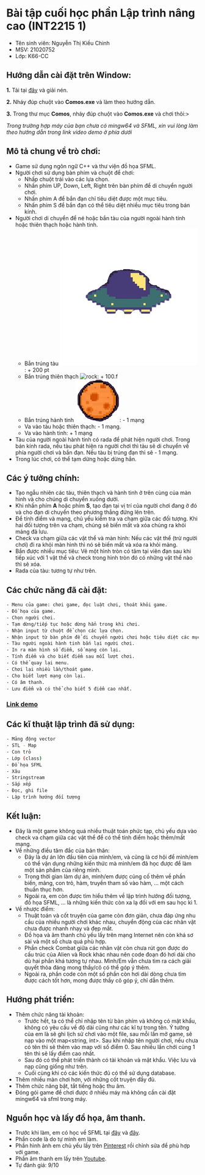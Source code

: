 # Bài tập cuối học phần Lập trình nâng cao (INT2215 1)
- Tên sinh viên: Nguyễn Thị Kiều Chinh
- MSV: 21020752
- Lớp: K66-CC
## Hướng dẫn cài đặt trên Window:
**1.** Tải tại [đây](https://drive.google.com/file/d/1A09iW1Y1rntdGdSCmRtJCemABz9hKW-m/view?usp=sharing) và giải nén.

**2.** Nháy đúp chuột vào **Comos.exe** và làm theo hướng dẫn.

**3.** Trong thư mục **Comos**, nháy đúp chuột vào **Comos.exe** và chơi thôi:>

*Trong trường hợp máy của bạn chưa có mingw64 và SFML, xin vui lòng làm theo hướng dẫn trong link video demo ở phía dưới*
## Mô tả chung về trò chơi:
- Game sử dụng ngôn ngữ C++ và thư viện đồ họa SFML.
- Người chơi sử dụng bàn phím và chuột để chơi:
  + Nhấp chuột trái vào các lựa chọn.
  + Nhấn phím UP, Down, Left, Right trên bàn phím để di chuyển người chơi.
  + Nhấn phím A để bắn đạn chỉ tiêu diệt được một mục tiêu.
  + Nhấn phím S để bắn đạn có thể tiêu diệt nhiều mục tiêu trong bán kính.
 - Người chơi di chuyển để né hoặc bắn tàu của người ngoài hành tinh hoặc thiên thạch hoặc hành tinh.
   + Bắn trúng tàu ![alien](https://github.com/ntkc03/finalProjectAdvProg_Cosmos/blob/main/image/alien.png): + 200 pt
   + Bắn trúng thiên thạch ![rock](): + 100.f
   + Bắn trúng hành tinh ![planet](https://github.com/ntkc03/finalProjectAdvProg_Cosmos/blob/main/image/planet1.PNG): - 1 mạng
   + Va vào tàu hoặc thiên thạch: - 1 mạng.
   + Va vào hành tinh: + 1 mạng
- Tàu của người ngoài hành tinh có rada để phát hiện người chơi. Trong bán kính rada, nếu tàu phát hiện ra người chơi thì tàu sẽ di chuyển về phía người chơi và bắn đạn. Nếu tàu bị trúng đạn thì sẽ - 1 mạng.
- Trong lúc chơi, có thể tạm dừng hoặc dừng hẳn.
## Các ý tưởng chính:
- Tạo ngẫu nhiên các tàu, thiên thạch và hành tinh ở trên cùng của màn hình và cho chúng di chuyển xuống dưới.
- Khi nhấn phím **A** hoặc phím **S**, tạo đạn tại vị trí của người chơi đang ở đó và cho đạn di chuyển theo phương thẳng đứng lên trên.
- Để tính điểm và mạng, chủ yếu kiểm tra va chạm giữa các đối tượng. Khi hai đối tượng trên va chạm, chúng sẽ biến mất và xóa chúng ra khỏi mảng đã lưu.
- Check va chạm giữa các vật thể và màn hình: Nếu các vật thể (trừ người chơi) đi ra khỏi màn hình thì nó sẽ biến mất và xóa ra khỏi mảng.
- Bắn được nhiều mục tiêu: Vẽ một hình tròn có tâm tại viên đạn sau khi tiếp xúc với 1 vật thể và check trong hình tròn đó có những vật thể nào thì sẽ xóa.
- Rada của tàu: tương tự như trên.
## Các chức năng đã cài đặt:
```bash
- Menu của game: chơi game, đọc luật chơi, thoát khỏi game.
- Đồ họa của game.
- Chọn người chơi.
- Tạm dừng/tiếp tục hoặc dừng hẳn trong khi chơi.
- Nhận input từ chuột để chọn các lựa chọn.
- Nhận input từ bàn phím để di chuyển người chơi hoặc tiêu diệt các mục tiêu.
- Tàu người ngoài hành tinh bắn lại người chơi.
- In ra màn hình số điểm, số mạng còn lại.
- Tính điểm và cho biết điểm sau mỗi lượt chơi.
- Có thể quay lại menu.
- Chơi lại nhiều lần/thoát game.
- Cho biết lượt mạng còn lại.
- Có âm thanh.
- Lưu điểm và có thể cho biết 5 điểm cao nhất.
```
### [Link demo]()
## Các kĩ thuật lập trình đã sử dụng:
```bash
- Mảng động vector
- STL - Map
- Con trỏ
- Lớp (class)
- Đồ họa SFML
- Xâu
- Stringstream
- Sắp xếp
- Đọc, ghi file
- Lập trình hướng đối tượng
```
## Kết luận:
- Đây là một game không quá nhiều thuật toán phức tạp, chủ yếu dựa vào check va chạm giữa các vật thể để có thể tính điểm hoặc thêm/mất mạng.
- Về những điều tâm đắc của bản thân:
  + Đây là dự án lớn đầu tiên của mình/em, và cũng là cơ hội để mình/em có thể vận dụng những kiến thức mà mình/em đã học được để làm một sản phẩm của riêng mình.
  + Trong thời gian làm dự án, mình/em được củng cố thêm về phần biến, mảng, con trỏ, hàm, truyền tham số vào hàm, ... một cách thuần thục hơn.
  + Ngoài ra, em còn được tìm hiểu thêm về lập trình hướng đối tượng, đồ họa SFML, ... là những kiến thức còn xa lạ đối với em sau học kì 1.
 - Về nhược điểm:
   + Thuật toán và cốt truyện của game còn đơn giản, chưa đáp ứng nhu cầu của nhiều người chơi khác nhau, chuyển động của các nhân vật chưa được nhanh nhạy và đẹp mắt.
   + Đồ họa và âm thanh chủ yếu lấy trên mạng Internet nên còn khá sơ sài và một số chưa quá phù hợp.
   + Phần check Combat giữa các nhân vật còn chưa rút gọn được do cấu trúc của Alien và Rock khác nhau nên code đoạn đó hơi dài cho dù hai phần khá tương tự nhau. Mình/Em vẫn chưa tìm ra cách giải quyết thỏa đáng mong thầy/cô có thể góp ý thêm.
   + Ngoài ra, phần code còn một số phần còn hơi dài dòng chưa tìm được cách tốt hơn, mong được thầy cô góp ý, chỉ dẫn thêm.
## Hướng phát triển:
- Thêm chức năng tài khoản:
  + Trước hết, ta có thể chỉ nhập tên từ bàn phím và không có mật khẩu, không có yêu cầu về độ dài cũng như các kĩ tự trong tên. Ý tưởng của em là sẽ ghi lịch sử chơi vào một file, sau mỗi lần mở game, sẽ nạp vào một map<string, int>. Sau khi nhập tên người chơi, nếu chưa có tên thì sẽ thêm vào map với số điểm 0. Sau nhiều lần chới cùng 1 tên thì sẽ lấy điểm cao nhất.
  + Sau đó có thể phát triển thành có tài khoản và mật khẩu. Việc lưu và nạp cũng giống như trên.
  + Cuối cùng khi có các kiến thức đủ có thể sử dụng database.
- Thêm nhiều màn chơi hơn, với những cốt truyện đầy đủ.
- Thêm chức năng bật, tắt tiếng hoặc thu âm.
- Đóng gói game để chơi được ở nhiều máy mà không cần cài đặt mingw64 và sfml trong máy.
## Nguồn học và lấy đồ họa, âm thanh.
 - Trước khi làm, em có học về SFML tại [đây](https://youtube.com/playlist?list=PL6xSOsbVA1eb_QqMTTcql_3PdOiE928up) và [đây](https://www.sfml-dev.org/tutorials/2.5/). 
 - Phần code là do tự mình em làm.
 - Phần hình ảnh em chủ yếu lấy trên [Pinterest](https://www.pinterest.com/) rồi chỉnh sửa để phù hợp với game.
 - Phần âm thanh em lấy trên [Youtube](https://www.youtube.com/user/gamingsoundfx).
 - Tự đánh giá: 9/10
